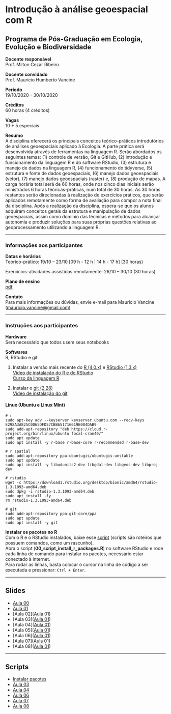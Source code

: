 # Introdução à análise geoespacial com R

## Programa de Pós-Graduação em Ecologia, Evolução e Biodiversidade

**Docente responsável** <br>
Prof. Milton Cezar Ribeiro

**Docente convidado** <br>
Prof. Maurício Humberto Vancine

**Período** <br>19/10/2020 - 30/10/2020

**Créditos** <br>
60 horas (4 créditos)

**Vagas** <br>
10 + 5 especiais

**Resumo** <br>A disciplina oferecerá os principais conceitos teórico-práticos introdutórios de análises geoespaciais aplicado à Ecologia. A parte prática será desenvolvida através de ferramentas na linguagem R. Serão abordados os seguintes temas: (1) controle de versão, Git e GitHub, (2) introdução e funcionamento da linguagem R e do software RStudio, (3) estrutura e manejo de dados na linguagem R, (4) funcionamento do tidyverse, (5) estrutura e fonte de dados geoespaciais, (6) manejo dados geoespaciais (vetor), (7) manejo dados geoespaciais (raster) e, (8) produção de mapas. A carga horária total será de 60 horas, onde nos cinco dias iniciais serão ministrados 6 horas teóricas-práticas, num total de 30 horas. As 30 horas restantes serão direcionadas à realização de exercícios práticos, que serão aplicados remotamente como forma de avaliação para compor a nota final da disciplina. Após a realização da disciplina, espera-se que os alunos adquiram conceitos gerais da estrutura e manipulação de dados geoespaciais, assim como domínio das técnicas e métodos para alcançar autonomia e produzir soluções para suas próprias questões relativas ao geoprocessamento utilizando a linguagem R.

---

### Informações aos participantes

**Datas e horários** <br>
Teórico-prático: 19/10 – 23/10 [09 h - 12 h | 14 h - 17 h] (30 horas)

Exercícios-atividades assistidas remotamente: 26/10 – 30/10 (30 horas)

**Plano de ensino** <br> 
[pdf](https://github.com/mauriciovancine/disciplina-analise-geoespacial-r/blob/master/00_plano_ensino/plano_ensino_analise_geoespacial_r.pdf)

**Contato** <br>
Para mais informações ou dúvidas, envie e-mail para Maurício Vancine (mauricio.vancine@gmail.com)

---

### Instruções aos participantes

**Hardware** <br>
Será necessário que todos usem seus notebooks

**Softwares**<br>
R, RStudio e git <br>

1. Instalar a versão mais recente do [R (4.0.x)](https://www.r-project.org) e [RStudio (1.3.x)](https://www.rstudio.com) <br>
   [Vídeo de instalação do R e do RStudio](https://youtu.be/l1bWvZMNMCM) <br>
   [Curso da linguagem R](https://www.youtube.com/playlist?list=PLucm8g_ezqNq0RMHvzZ8M32xhopFhmsr6)

   

2. Instalar o [git (2.28)](https://git-scm.com/downloads)<br>
   [Vídeo de instalação do git](https://youtu.be/QSfHNEiBd2k) <br>

#### Linux (Ubuntu e Linux Mint)

```
# r
sudo apt-key adv --keyserver keyserver.ubuntu.com --recv-keys E298A3A825C0D65DFD57CBB651716619E084DAB9
sudo add-apt-repository "deb https://cloud.r-project.org/bin/linux/ubuntu focal-cran40/"
sudo apt update
sudo apt install -y r-base r-base-core r-recommended r-base-dev

# r spatial
sudo add-apt-repository ppa:ubuntugis/ubuntugis-unstable
sudo apt update
sudo apt install -y libudunits2-dev libgdal-dev libgeos-dev libproj-dev

# rstudio
wget -c https://download1.rstudio.org/desktop/bionic/amd64/rstudio-1.3.1093-amd64.deb
sudo dpkg -i rstudio-1.3.1093-amd64.deb
sudo apt install -fy
rm rstudio-1.3.1093-amd64.deb

# git
sudo add-apt-repository ppa:git-core/ppa 
sudo apt update
sudo apt install -y git

```

**Instalar os pacotes no R** <br>
Com o R e o RStudio instalados, baixe esse [script](https://github.com/mauriciovancine/disciplina-analise-geoespacial-r/blob/master/02_scripts/00_script_install_packages.R) (scripts são roteiros que possuem comandos, como um rascunho). <br>
Abra o script (**00_script_install_r_packages.R**) no software RStudio e rode cada linha de comando para instalar os pacotes, necessário estar conectado à internet. <br>
Para rodar as linhas, basta colocar o cursor na linha de código a ser executada e pressionar: `Ctrl + Enter`.


---

## Slides

- [Aula 00](https://mauriciovancine.github.io/disciplina-analise-geoespacial-r/01_aulas/00_pres_intro_geocomp_r.html)
- [Aula 01](https://mauriciovancine.github.io/disciplina-analise-geoespacial-r/01_aulas/01_pres_intro_geocomp_r.html)
- [Aula 02]([Aula 01](https://mauriciovancine.github.io/disciplina-analise-geoespacial-r/01_aulas/02_pres_intro_geocomp_r.html))
- [Aula 03]([Aula 01](https://mauriciovancine.github.io/disciplina-analise-geoespacial-r/01_aulas/03_pres_intro_geocomp_r.html))
- [Aula 04]([Aula 01](https://mauriciovancine.github.io/disciplina-analise-geoespacial-r/01_aulas/04_pres_intro_geocomp_r.html))
- [Aula 05]([Aula 01](https://mauriciovancine.github.io/disciplina-analise-geoespacial-r/01_aulas/05_pres_intro_geocomp_r.html))
- [Aula 06]([Aula 01](https://mauriciovancine.github.io/disciplina-analise-geoespacial-r/01_aulas/06_pres_intro_geocomp_r.html))
- [Aula 07]([Aula 01](https://mauriciovancine.github.io/disciplina-analise-geoespacial-r/01_aulas/07_pres_intro_geocomp_r.html))
- [Aula 08]([Aula 01](https://mauriciovancine.github.io/disciplina-analise-geoespacial-r/01_aulas/08_pres_intro_geocomp_r.html))

---

## Scripts

- [Instalar pacotes](https://github.com/mauriciovancine/disciplina-analise-geoespacial-r/blob/master/02_scripts/00_script_install_packages.R)
- [Aula 03](https://github.com/mauriciovancine/disciplina-analise-geoespacial-r/blob/master/02_scripts/03_script_intro_geocomp_r.R)
- [Aula 04](https://github.com/mauriciovancine/disciplina-analise-geoespacial-r/blob/master/02_scripts/04_script_intro_geocomp_r.R)
- [Aula 06](https://github.com/mauriciovancine/disciplina-analise-geoespacial-r/blob/master/02_scripts/06_script_intro_geocomp_r.R)
- [Aula 07](https://github.com/mauriciovancine/disciplina-analise-geoespacial-r/blob/master/02_scripts/07_script_intro_geocomp_r.R)
- [Aula 08](https://github.com/mauriciovancine/disciplina-analise-geoespacial-r/blob/master/02_scripts/08_script_intro_geocomp_r.R)